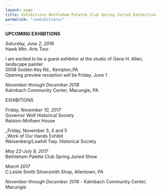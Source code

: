 ```yaml
---
layout: page
title: Exhibitions Bethlehem Palette Club Spring Juried Exhibition
permalink: "/exhibitions/"
---
```

**UPCOMING EXHIBITIONS**

_Saturday, June 2, 2018_  
Hawk Mtn. Arts Tour  
  
I am excited to be a guest exhibitor at the studio of Gene H. Allen, landscape painter  
5008 Golden Key Rd., Kempton,PA  
Opening preview reception will be Friday, June 1  
  
_November through December 2018_   
Kalmbach Community Center, Macungie, PA

EXHIBITIONS

_Friday, November 10, 2017_  
Governor Wolf Historical Society  
Ralston-McKeen House

_Friday, November 3, 4 and 5  
_Work of Our Hands Exhibit  
Weisenberg/Lowhill Twp. Historical Society

_May 22-July 9, 2017_   
Bethlehem Palette Club Spring Juried Show</span>

_March 2017_  
C.Leslie Smith Silversmith Shop, Allentown, PA</span>

_November through December 2016_ - Kalmbach Community Center, Macungie
